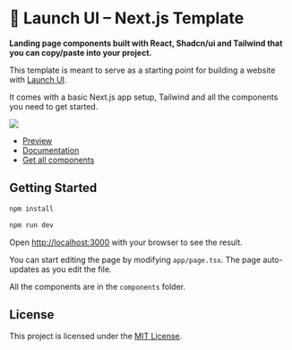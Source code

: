 # 🚀 Launch UI – Next.js Template

**Landing page components built with React, Shadcn/ui and Tailwind that you can copy/paste into your project.**

This template is meant to serve as a starting point for building a website with [Launch UI](https://launchuicomponents.com).

It comes with a basic Next.js app setup, Tailwind and all the components you need to get started.

<img src="https://launchuicomponents.com/og.jpg" />

* [Preview](https://launchuicomponents.com/preview)
* [Documentation](https://launchuicomponents.com/docs)
* [Get all components](https://launchuicomponents.com/pricing)

## Getting Started

```bash
npm install
```

```bash
npm run dev
```

Open [http://localhost:3000](http://localhost:3000) with your browser to see the result.

You can start editing the page by modifying `app/page.tsx`. The page auto-updates as you edit the file.

All the components are in the `components` folder.

## License

This project is licensed under the [MIT License](https://github.com/launch-ui/launch-ui/blob/main/LICENSE.md).
